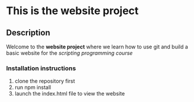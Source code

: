 # This is the website project
## Description
Welcome to the **website project** where we learn how to use git and build a basic website for the *scripting programming course* 
### Installation instructions
1. clone the repository first
2. run npm install
3. launch the index.html file to view the website
